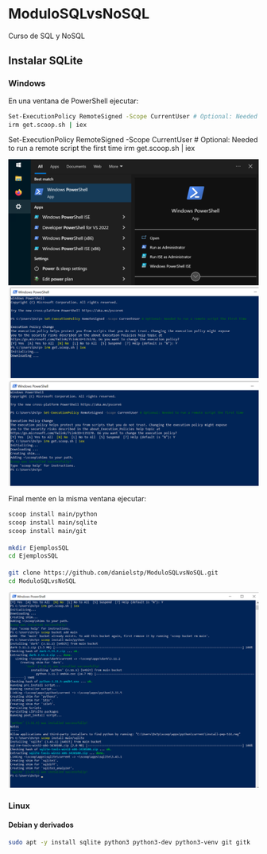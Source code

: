 # ModuloSQLvsNoSQL
Curso de SQL y NoSQL


## Instalar SQLite

### Windows

En una ventana de PowerShell ejecutar:

```sh
Set-ExecutionPolicy RemoteSigned -Scope CurrentUser # Optional: Needed to run a remote script the first time
irm get.scoop.sh | iex

```
Set-ExecutionPolicy RemoteSigned -Scope CurrentUser # Optional: Needed to run a remote script the first time
irm get.scoop.sh | iex

![InstalarScoopPaso1](Imgs/InstalarScoopPaso1.png)
![InstalarScoopPaso2](Imgs/InstalarScoopPaso2.png)
![InstalarScoopPaso3](Imgs/InstalarScoopPaso3.png)

Final mente en la misma ventana ejecutar:

```sh
scoop install main/python
scoop install main/sqlite
scoop install main/git

mkdir EjemplosSQL
cd EjemplosSQL

git clone https://github.com/danielstp/ModuloSQLvsNoSQL.git
cd ModuloSQLvsNoSQL


```

![Instalar Python y SQLite](Imgs/InstalarPythonSQLite.png)


### Linux

#### Debian y derivados

```sh
sudo apt -y install sqlite python3 python3-dev python3-venv git gitk
```

